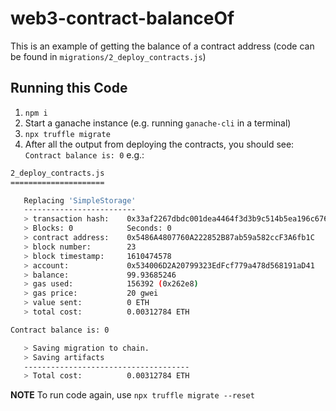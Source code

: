 # web3-contract-balanceOf

This is an example of getting the balance of a contract address (code can be found in `migrations/2_deploy_contracts.js`)

## Running this Code

1. `npm i`
2. Start a ganache instance (e.g. running `ganache-cli` in a terminal)
3. `npx truffle migrate`
4. After all the output from deploying the contracts, you should see: `Contract balance is: 0` e.g.:

```bash
2_deploy_contracts.js
=====================

   Replacing 'SimpleStorage'
   -------------------------
   > transaction hash:    0x33af2267dbdc001dea4464f3d3b9c514b5ea196c67634ad4a81a42a44aa884bb
   > Blocks: 0            Seconds: 0
   > contract address:    0x5486A4807760A222852B87ab59a582ccF3A6fb1C
   > block number:        23
   > block timestamp:     1610474578
   > account:             0x534006D2A20799323EdFcf779a478d568191aD41
   > balance:             99.93685246
   > gas used:            156392 (0x262e8)
   > gas price:           20 gwei
   > value sent:          0 ETH
   > total cost:          0.00312784 ETH

Contract balance is: 0

   > Saving migration to chain.
   > Saving artifacts
   -------------------------------------
   > Total cost:          0.00312784 ETH
```

**NOTE** To run code again, use `npx truffle migrate --reset`